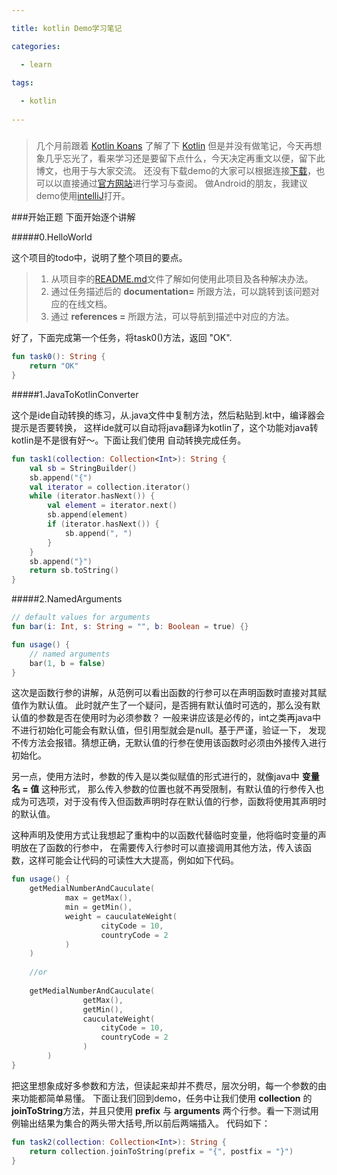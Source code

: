 ```yaml
---

title: kotlin Demo学习笔记

categories:

  - learn
  
tags:

  - kotlin
  
---
```


#####
>几个月前跟着 [Kotlin Koans](https://github.com/Kotlin/kotlin-koans) 了解了下 [Kotlin](https://kotlinlang.org/)
但是并没有做笔记，今天再想象几乎忘光了，看来学习还是要留下点什么，今天决定再重文以便，留下此博文，也用于与大家交流。
还没有下载demo的大家可以根据连接[下载](https://github.com/Kotlin/kotlin-koans)，也可以以直接通过[官方网站](https://kotlinlang.org/)进行学习与查阅。
做Android的朋友，我建议demo使用[intelliJ](https://www.jetbrains.com/idea/download/#section=linux)打开。

###开始正题 下面开始逐个讲解

#####0.HelloWorld

这个项目的todo中，说明了整个项目的要点。

>1. 从项目李的[README.md](https://github.com/Kotlin/kotlin-koans/blob/master/README.md)文件了解如何使用此项目及各种解决办法。
>2. 通过任务描述后的 **documentation=** 所跟方法，可以跳转到该问题对应的在线文档。
>3. 通过 **references =** 所跟方法，可以导航到描述中对应的方法。

好了，下面完成第一个任务，将task0()方法，返回 "OK".

```kotlin
fun task0(): String {
    return "OK"
}
```
#####1.JavaToKotlinConverter

这个是ide自动转换的练习，从.java文件中复制方法，然后粘贴到.kt中，编译器会提示是否要转换，
这样ide就可以自动将java翻译为kotlin了，这个功能对java转kotlin是不是很有好～。下面让我们使用
自动转换完成任务。

```kotlin
fun task1(collection: Collection<Int>): String {
    val sb = StringBuilder()
    sb.append("{")
    val iterator = collection.iterator()
    while (iterator.hasNext()) {
        val element = iterator.next()
        sb.append(element)
        if (iterator.hasNext()) {
            sb.append(", ")
        }
    }
    sb.append("}")
    return sb.toString()
}
```

#####2.NamedArguments

```kotlin
// default values for arguments
fun bar(i: Int, s: String = "", b: Boolean = true) {}

fun usage() {
    // named arguments
    bar(1, b = false)
}
```
这次是函数行参的讲解，从范例可以看出函数的行参可以在声明函数时直接对其赋值作为默认值。
此时就产生了一个疑问，是否拥有默认值时可选的，那么没有默认值的参数是否在使用时为必须参数？
一般来讲应该是必传的，int之类再java中不进行初始化可能会有默认值，但引用型就会是null。基于严谨，验证一下，
发现不传方法会报错。猜想正确，无默认值的行参在使用该函数时必须由外接传入进行初始化。

另一点，使用方法时，参数的传入是以类似赋值的形式进行的，就像java中 **变量名 = 值** 这种形式，
那么传入参数的位置也就不再受限制，有默认值的行参传入也成为可选项，对于没有传入但函数声明时存在默认值的行参，函数将使用其声明时的默认值。

这种声明及使用方式让我想起了重构中的以函数代替临时变量，他将临时变量的声明放在了函数的行参中，
在需要传入行参时可以直接调用其他方法，传入该函数，这样可能会让代码的可读性大大提高，例如如下代码。

```kotlin
fun usage() {
    getMedialNumberAndCauculate(
            max = getMax(),
            min = getMin(),
            weight = cauculateWeight(
                    cityCode = 10,
                    countryCode = 2
            )
    )
    
    //or
    
    getMedialNumberAndCauculate(
                getMax(),
                getMin(),
                cauculateWeight(
                    cityCode = 10,
                    countryCode = 2
                )
        )
}
```

把这里想象成好多参数和方法，但读起来却并不费尽，层次分明，每一个参数的由来功能都简单易懂。
下面让我们回到demo，任务中让我们使用 **collection** 的 **joinToString**方法，并且只使用
**prefix** 与 **arguments** 两个行参。看一下测试用例输出结果为集合的两头带大括号,所以前后两端插入。
代码如下：

```kotlin
fun task2(collection: Collection<Int>): String {
    return collection.joinToString(prefix = "{", postfix = "}")
}
```